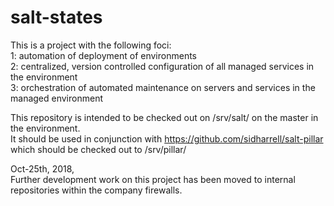 # salt-states  
This is a project with the following foci:  
  1: automation of deployment of environments  
  2: centralized, version controlled configuration of all managed services in the environment  
  3: orchestration of automated maintenance on servers and services in the managed environment  

This repository is intended to be checked out on /srv/salt/ on the master in the environment.  
It should be used in conjunction with https://github.com/sidharrell/salt-pillar which should be checked out to /srv/pillar/  

Oct-25th, 2018,  
  Further development work on this project has been moved to internal repositories within the company firewalls.  
  
